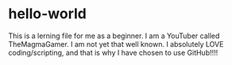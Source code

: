 # hello-world
This is a lerning file for me as a beginner.
I am a YouTuber called TheMagmaGamer. I am not yet that well known. I absolutely LOVE coding/scripting,
and that is why I have chosen to use GitHub!!!!
